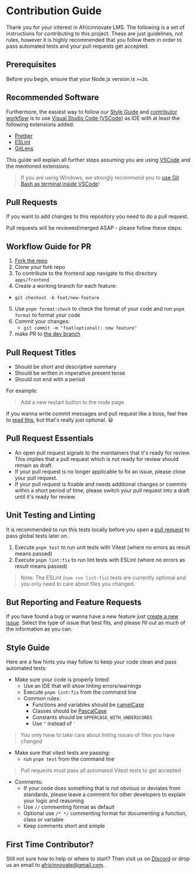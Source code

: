 # Contribution Guide

Thank you for your interest in Africinnovate LMS. The following is a set of instructions for contributing to this project. These are just guidelines, not rules, however it is highly recommended that you follow them in order to pass automated tests and your pull requests get accepted.

## Prerequisites

Before you begin, ensure that your Node.js version is `>=20`.


## Recommended Software

Furthermore, the easiest way to follow our [Style Guide](#style-guide) and [contributor workflow](#pull-requests) is to use [Visual Studio Code (VSCode)](https://code.visualstudio.com/) as IDE with at least the following extensions added:

- [Prettier](https://marketplace.visualstudio.com/items?itemName=esbenp.prettier-vscode)
- [ESLint](https://marketplace.visualstudio.com/items?itemName=dbaeumer.vscode-eslint)
- [GitLens](https://marketplace.visualstudio.com/items?itemName=eamodio.gitlens)

This guide will explain all further steps assuming you are using [VSCode](https://code.visualstudio.com/) and the mentioned extensions.

> If you are using Windows, we strongly recommend you to [use Git Bash as terminal inside VSCode](https://www.geeksforgeeks.org/how-to-integrate-git-bash-with-visual-studio-code/)!



## Pull Requests

If you want to add changes to this repository you need to do a pull request.

Pull requests will be reviewed/merged ASAP - please follow these steps:

## Workflow Guide for PR
1. [Fork the repo](https://github.com/africinnovate/africinnovate-lms)
2. Clone your fork repo
3. To contribute to the frontend app navigate to this directory `apps/frontend`
4. Create a working branch for each feature:
  - `git checkout -b feat/new-feature`
5. Use `pnpm format:check` to check the format of your code and run `pnpm format` to format your code
6. Commit your changes:
   - `git commit -m "feat(optional): new feature"`
7. make PR to [the dev branch](https://github.com/africinnovate/africinnovate-lms/tree/dev) 


## Pull Request Titles

- Should be short and descriptive summary
- Should be written in imperative present tense
- Should not end with a period

For example:

> Add a new restart button to the node page

If you wanna write commit messages and pull request like a boss, feel free to [read this](https://www.conventionalcommits.org/en/v1.0.0/), but that's really just optional. :smiley:

## Pull Request Essentials

- An open pull request signals to the maintainers that it's ready for review. This implies that a pull request which is not ready for review should remain as draft.
- If your pull request is no longer applicable to fix an issue, please close your pull request.
- If your pull request is fixable and needs additional changes or commits within a short period of time, please switch your pull request into a draft until it's ready for review.

## Unit Testing and Linting

It is recommended to run this tests locally before you open a [pull request](#pull-requests) to pass global tests later on.

1. Execute `pnpm test` to run unit tests with Vitest (where no errors as result means passed)
2. Execute `pnpm lint:fix` to run lint tests with ESLint (where no errors as result means passed)

> Note: The ESLint (`npm run lint:fix`) tests are currently optional and you only need to care about files you changed.

## But Reporting and Feature Requests

If you have found a bug or wanna have a new feature just [create a new issue](https://github.com/africinnovate/africinnovate-lms/issues/new/choose). Select the type of issue that best fits, and please fill out as much of the information as you can.

## Style Guide

Here are a few hints you may follow to keep your code clean and pass automated tests:

- Make sure your code is properly linted:
  - Use an IDE that will show linting errors/warnings
  - Execute `pnpm lint:fix` from the command line
  - Common rules:
    - Functions and variables should be [camelCase](https://en.wikipedia.org/wiki/Camel_case)
    - Classes should be [PascalCase](http://wiki.c2.com/?PascalCase)
    - Constants should be `UPPERCASE_WITH_UNDERSCORES`
    - Use `"` instead of `'`

> You only have to take care about linting issues of files you have changed

- Make sure that vitest tests are passing:
  - run `pnpm test` from the command line

> Pull requests must pass all automated Vitest tests to get accepted

- Comments:
  - If your code does something that is not obvious or deviates from standards, please leave a comment for other developers to explain your logic and reasoning
  - Use `//` commenting format as default
  - Optional use `/* */` commenting format for documenting a function, class or variable
  - Keep comments short and simple

## First Time Contributor?

Still not sure how to help or where to start? Then visit us on [Discord](https://discord.gg/8Znj8K6GjN) or drop us an email to [africinnovate@gmail.com](mailto:africinnovate@gmail.com).
